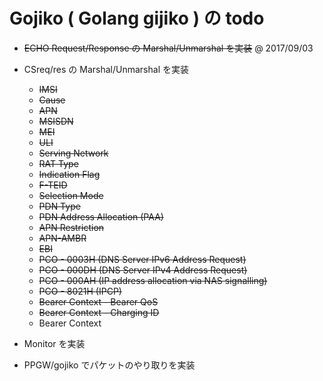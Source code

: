 # Gojiko  ( Golang gijiko ) の todo

- ~~ECHO Request/Response の Marshal/Unmarshal を実装~~ @ 2017/09/03
- CSreq/res の Marshal/Unmarshal を実装
  + ~~IMSI~~
  + ~~Cause~~
  + ~~APN~~
  + ~~MSISDN~~
  + ~~MEI~~
  + ~~ULI~~
  + ~~Serving Network~~
  + ~~RAT Type~~
  + ~~Indication Flag~~
  + ~~F-TEID~~
  + ~~Selection Mode~~
  + ~~PDN Type~~
  + ~~PDN Address Allocation (PAA)~~
  + ~~APN Restriction~~
  + ~~APN-AMBR~~
  + ~~EBI~~
  + ~~PCO - 0003H (DNS Server IPv6 Address Request)~~
  + ~~PCO - 000DH (DNS Server IPv4 Address Request)~~
  + ~~PCO - 000AH (IP address allocation via NAS signalling)~~
  + ~~PCO - 8021H (IPCP)~~
  + ~~Bearer Context - Bearer QoS~~
  + ~~Bearer Context - Charging ID~~
  + Bearer Context


- Monitor を実装
- PPGW/gojiko でパケットのやり取りを実装
